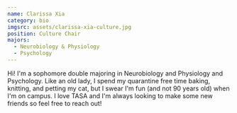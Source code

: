 ```yaml
---
name: Clarissa Xia
category: bio
imgsrc: assets/clarissa-xia-culture.jpg
position: Culture Chair
majors:
  - Neurobiology & Physiology
  - Psychology
---
```

Hi! I'm a sophomore double majoring in Neurobiology and Physiology and Psychology. Like an old lady, I spend my quarantine free time baking, knitting, and petting my cat, but I swear I'm fun (and not 90 years old) when I'm on campus. I love TASA and I'm always looking to make some new friends so feel free to reach out!